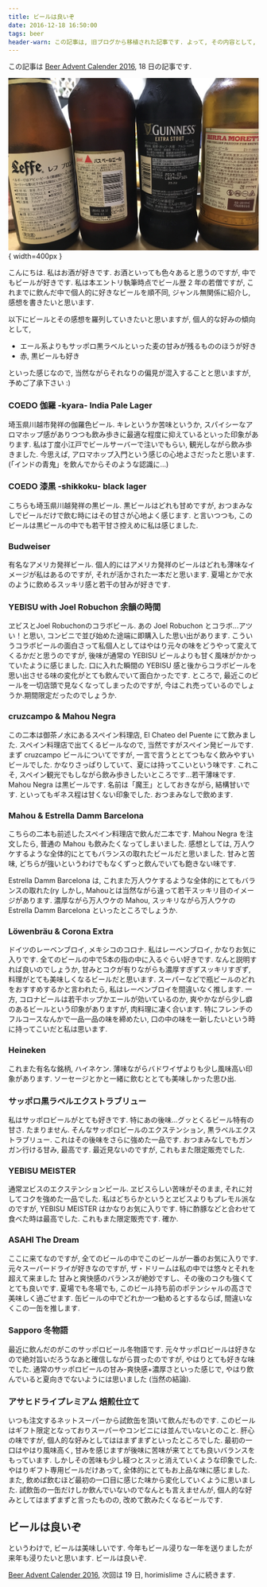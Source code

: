 ```yaml
---
title: ビールは良いぞ
date: 2016-12-18 16:50:00
tags: beer
header-warn: この記事は, 旧ブログから移植された記事です. よって, その内容として, 旧ブログに依存した文脈が含まれている可能性があります. 予めご了承下さい.
---
```


この記事は [Beer Advent Calender 2016](http://www.adventar.org/calendars/1348), 18 日の記事です.

![たくさんのビール](./beers.jpg){ width=400px }

こんにちは.
私はお酒が好きです. 
お酒といっても色々あると思うのですが, 中でもビールが好きです.
私は本エントリ執筆時点でビール歴 2 年の若僧ですが,
これまでに飲んだ中で個人的に好きなビールを順不同, 
ジャンル無関係に紹介し, 
感想を書きたいと思います.

<!--more-->

以下にビールとその感想を羅列していきたいと思いますが,
個人的な好みの傾向として, 

* エール系よりもサッポロ黒ラベルといった麦の甘みが残るもののほうが好き
* 赤, 黒ビールも好き

といった感じなので, 
当然ながらそれなりの偏見が混入することと思いますが, 予めご了承下さい :)

### COEDO 伽羅 -kyara- India Pale Lager

埼玉県川越市発祥の伽羅色ビール. 
キレというか苦味というか,
スパイシーなアロマホップ感がありつつも飲み歩きに最適な程度に抑えているといった印象があります.
私は丁度小江戸でビールサーバーで注いでもらい, 観光しながら飲み歩きました.
今思えば, アロマホップ入門という感じの心地よさだったと思います.
(「インドの青鬼」を飲んでからそのような認識に…)

### COEDO 漆黒 -shikkoku- black lager

こちらも埼玉県川越発祥の黒ビール. 
黒ビールはどれも甘めですが, 
おつまみなしでビールだけで飲む時にはその甘さが心地よく感じます.
と言いつつも, このビールは黒ビールの中でも若干甘さ控えめに私は感じました.

### Budweiser

有名なアメリカ発祥ビール.
個人的にはアメリカ発祥のビールはどれも薄味なイメージが私はあるのですが,
それが活かされた一本だと思います.
夏場とかで水のように飲めるスッキリ感と若干の甘みが好きです.

### YEBISU with Joel Robuchon 余韻の時間

ヱビスとJoel Robuchonのコラボビール.
あの Joel Robuchon とコラボ...アツい！と思い,
コンビニで並び始めた途端に即購入した思い出があります.
こういうコラボビールの面白さって私個人としてはやはり元々の味をどうやって変えてくるかだと思うのですが,
後味が通常の YEBISU ビールよりも甘く風味がかかっていたように感じました.
口に入れた瞬間の YEBISU 感と後からコラボビールを思い出させる味の変化がとても飲んでいて面白かったです.
ところで, 最近このビールを一切店頭で見なくなってしまったのですが,
今はこれ売っているのでしょうか.期間限定だったのでしょうか.

### cruzcampo & Mahou Negra

この二本は御茶ノ水にあるスペイン料理店, El Chateo del Puente にて飲みました.
スペイン料理店で出てくるビールなので, 
当然ですがスペイン発ビールです. 
まず cruzcampo ビールについてですが, 
一言で言うととてつもなく飲みやすいビールでした. 
かなりさっぱりしていて、夏には持ってこいという味です.
これこそ, スペイン観光でもしながら飲み歩きしたいところです...若干薄味です.
Mahou Negra は黒ビールです.
名前は「魔王」としておきながら, 結構甘いです.
といってもギネス程は甘くない印象でした.
おつまみなしで飲めます.

### Mahou & Estrella Damm Barcelona

こちらの二本も前述したスペイン料理店で飲んだ二本です.
Mahou Negra を注文したら, 普通の Mahou も飲みたくなってしまいました.
感想としては, 万人ウケするような全体的にとてもバランスの取れたビールだと思いました.
甘みと苦味, どちらが強いというわけでもなくずっと飲んでいても飽きない味です.

Estrella Damm Barcelona は, これまた万人ウケするような全体的にとてもバランスの取れた(ry
しかし, Mahouとは当然ながら違って若干スッキリ目のイメージがあります.
濃厚ながら万人ウケの Mahou, スッキリながら万人ウケの Estrella Damm Barcelona といったところでしょうか.

### Löwenbräu & Corona Extra

ドイツのレーベンブロイ, メキシコのコロナ.
私はレーベンブロイ, かなりお気に入りです.
全てのビールの中で5本の指の中に入るぐらい好きです.
なんと説明すれば良いのでしょうか, 甘みとコクが有りながらも濃厚すぎずスッキリすぎず,
料理がとても美味しくなるビールだと思います.
スーパーなどで瓶ビールのどれをおすすめするかと言われたら, 私はレーベンブロイを間違いなく推します.
一方, コロナビールは若干ホップかエールが効いているのか,
爽やかながら少し癖のあるビールという印象がありますが, 肉料理に凄く合います.
特にフレンチのフルコースなんかで一品一品の味を締めたい,
口の中の味を一新したいという時に持ってこいだと私は思います.

### Heineken

これまた有名な銘柄, ハイネケン.
薄味ながらバドワイザよりも少し風味高い印象があります.
ソーセージとかと一緒に飲むととても美味しかった思ひ出.

### サッポロ黒ラベルエクストラブリュー

私はサッポロビールがとても好きです.
特にあの後味...グッとくるビール特有の甘さ.
たまりません. そんなサッポロビールのエクステンション, 黒ラベルエクストラブリュー.
これはその後味をさらに強めた一品です.
おつまみなしでもガンガン行ける甘み, 最高です.
最近見ないのですが, これもまた限定販売でした.

### YEBISU MEISTER

通常ヱビスのエクステンションビール.
ヱビスらしい苦味がそのまま,
それに対してコクを強めた一品でした.
私はどちらかというとヱビスよりもプレモル派なのですが, YEBISU MEISTER はかなりお気に入りです.
特に酢豚などと合わせて食べた時は最高でした. これもまた限定販売です. 確か.

### ASAHI The Dream

ここに来てなのですが,
全てのビールの中でこのビールが一番のお気に入りです.
元々スーパードライが好きなのですが,
ザ・ドリームは私の中では悠々とそれを超えて来ました
甘みと爽快感のバランスが絶妙ですし、その後のコクも強くてとても良いです.
夏場でも冬場でも, このビール持ち前のポテンシャルの高さで美味しく過ごせます.
缶ビールの中でどれか一つ勧めるとするならば, 間違いなくこの一缶を推します.

### Sapporo 冬物語

最近に飲んだのがこのサッポロビール冬物語です.
元々サッポロビールは好きなので絶対旨いだろうなあと確信しながら買ったのですが,
やはりとても好きな味でした.
通常のサッポロビールの甘み-爽快感+濃厚さといった感じで,
やはり飲んでいると夏向きでないようには思いました (当然の結論).

### アサヒドライプレミアム 焙煎仕立て

いつも注文するネットスーパーから試飲缶を頂いて飲んだものです.
このビールはギフト限定となっておりスーパーやコンビニには並んでいないとのこと.
肝心の味ですが,
個人的な好みとしてははまずまずといったところでした.
最初の一口はやはり風味高く,
甘みを感じますが後味に苦味が来てとても良いバランスをもっています.
しかしその苦味も少し経つとスッと消えていくような印象でした.
やはりギフト専用ビールだけあって,
全体的にとてもお上品な味に感じました.
また, 飲めば飲むほど最初の一口目に感じた味から変化していくように思いました.
試飲缶の一缶だけしか飲んでいないのでなんとも言えませんが, 
個人的な好みとしてはまずまずと言ったものの, 改めて飲みたくなるビールです.

## ビールは良いぞ

というわけで, ビールは美味しいです.
今年もビール浸りな一年を送りましたが来年も浸りたいと思います.
ビールは良いぞ.

[Beer Advent Calender 2016](http://www.adventar.org/calendars/1348),
次回は 19 日, horimislime さんに続きます.
